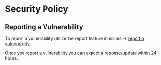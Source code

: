 # Security Policy

## Reporting a Vulnerability
To report a vulnerability utilize the report feature in issues -> [report a vulnerability](https://github.com/aaronspindler/Team.Bio/security/advisories/new)

Once you report a vulnerability you can expect a reponse/update within 24 hours.
